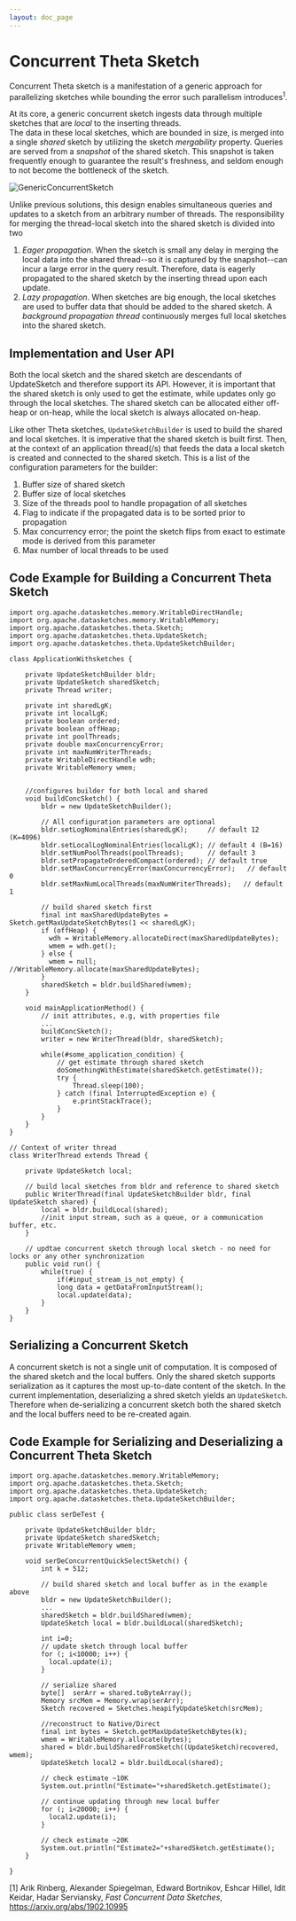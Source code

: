 ```yaml
---
layout: doc_page
---
```


# Concurrent Theta Sketch

Concurrent Theta sketch is a manifestation of a generic approach for parallelizing sketches while bounding the error such parallelism introduces<sup>1</sup>.

At its core, a generic concurrent sketch ingests data through multiple sketches that are _local_ to the inserting threads.  
The data in these local sketches, which are bounded in size, is merged into a single _shared_ sketch by utilizing the sketch _mergability_ property. 
Queries are served from a _snapshot_ of the shared sketch.
This snapshot is taken frequently enough to guarantee the result's freshness, and seldom enough to not become the bottleneck of the sketch.

<img class="doc-img-full" src="{{site.docs_img_dir}}/theta/GenericConcurrentSketch.png" alt="GenericConcurrentSketch" />

Unlike previous solutions, this design enables simultaneous queries and updates to a sketch from an arbitrary number of threads. 
The responsibility for merging the thread-local sketch into the shared sketch is divided into two

1. *Eager propagation*. When the sketch is small any delay in merging the local data into the shared thread--so it is captured by the snapshot--can incur a large error in the query result.
Therefore, data is eagerly propagated to the shared sketch by the inserting thread upon each update. 
2. *Lazy propagation*. When sketches are big enough, the local sketches are used to buffer data that should be added to the shared sketch. 
A _background propagation thread_ continuously merges full local sketches into the shared sketch.

## Implementation and User API

Both the local sketch and the shared sketch are descendants of UpdateSketch and therefore support its API.
However, it is important that the shared sketch is only used to get the estimate, while updates only go through the local sketches.
The shared sketch can be allocated either off-heap or on-heap, while the local sketch is always allocated on-heap.

Like other Theta sketches, `UpdateSketchBuilder` is used to build the shared and local sketches. 
It is imperative that the shared sketch is built first. 
Then, at the context of an application thread(/s) that feeds the data a local sketch is created and connected to the shared sketch.
This is a list of the configuration parameters for the builder:
1. Buffer size of shared sketch
2. Buffer size of local sketches
3. Size of the threads pool to handle propagation of all sketches
4. Flag to indicate if the propagated data is to be sorted prior to propagation
5. Max concurrency error; the point the sketch flips from exact to estimate mode is derived from this parameter
6. Max number of local threads to be used

## Code Example for Building a Concurrent Theta Sketch

    import org.apache.datasketches.memory.WritableDirectHandle;
    import org.apache.datasketches.memory.WritableMemory;
    import org.apache.datasketches.theta.Sketch;
    import org.apache.datasketches.theta.UpdateSketch;
    import org.apache.datasketches.theta.UpdateSketchBuilder;

    class ApplicationWithsketches {
    
        private UpdateSketchBuilder bldr;
        private UpdateSketch sharedSketch;
        private Thread writer;

        private int sharedLgK;
        private int localLgK;
        private boolean ordered;
        private boolean offHeap;
        private int poolThreads;
        private double maxConcurrencyError;
        private int maxNumWriterThreads;
        private WritableDirectHandle wdh;
        private WritableMemory wmem;

    
        //configures builder for both local and shared
        void buildConcSketch() {
            bldr = new UpdateSketchBuilder();

            // All configuration parameters are optional
            bldr.setLogNominalEntries(sharedLgK);     // default 12 (K=4096)
            bldr.setLocalLogNominalEntries(localLgK); // default 4 (B=16)
            bldr.setNumPoolThreads(poolThreads);      // default 3
            bldr.setPropagateOrderedCompact(ordered); // default true
            bldr.setMaxConcurrencyError(maxConcurrencyError);   // default 0
            bldr.setMaxNumLocalThreads(maxNumWriterThreads);   // default 1
            
            // build shared sketch first
            final int maxSharedUpdateBytes = Sketch.getMaxUpdateSketchBytes(1 << sharedLgK);    
            if (offHeap) {
              wdh = WritableMemory.allocateDirect(maxSharedUpdateBytes);
              wmem = wdh.get();
            } else {
              wmem = null; //WritableMemory.allocate(maxSharedUpdateBytes);
            }
            sharedSketch = bldr.buildShared(wmem);
        }
        
        void mainApplicationMethod() {
            // init attributes, e.g, with properties file
            ...
            buildConcSketch();
            writer = new WriterThread(bldr, sharedSketch);
            
            while(#some_application_condition) {
                // get estimate through shared sketch
                doSomethingWithEstimate(sharedSketch.getEstimate());
                try {
                    Thread.sleep(100);
                } catch (final InterruptedException e) {
                    e.printStackTrace();
                }
            }
        }
    }
        
    // Context of writer thread 
    class WriterThread extends Thread {
    
        private UpdateSketch local;
    
        // build local sketches from bldr and reference to shared sketch
        public WriterThread(final UpdateSketchBuilder bldr, final UpdateSketch shared) {
            local = bldr.buildLocal(shared);
            //init input stream, such as a queue, or a communication buffer, etc.
        }
        
        // updtae concurrent sketch through local sketch - no need for locks or any other synchronization
        public void run() {
            while(true) {
                if(#input_stream_is_not_empty) {
                long data = getDataFromInputStream();
                local.update(data);
            }
        }
    }
        

## Serializing a Concurrent Sketch
A concurrent sketch is not a single unit of computation. It is composed of the shared sketch and the local buffers. 
Only the shared sketch supports serialization as it captures the most up-to-date content of the sketch.
In the current implementation, deserializing a shred sketch yields an `UpdateSketch`.
Therefore when de-serializing a concurrent sketch both the shared sketch and the local buffers need to be re-created again. 

## Code Example for Serializing and Deserializing a Concurrent Theta Sketch

    import org.apache.datasketches.memory.WritableMemory;
    import org.apache.datasketches.theta.Sketch;
    import org.apache.datasketches.theta.UpdateSketch;
    import org.apache.datasketches.theta.UpdateSketchBuilder;

    public class serDeTest {
        
        private UpdateSketchBuilder bldr;
        private UpdateSketch sharedSketch;
        private WritableMemory wmem;
        
        void serDeConcurrentQuickSelectSketch() {
            int k = 512;
            
            // build shared sketch and local buffer as in the example above
            bldr = new UpdateSketchBuilder();
            ...
            sharedSketch = bldr.buildShared(wmem);
            UpdateSketch local = bldr.buildLocal(sharedSketch);
            
            int i=0;
            // update sketch through local buffer
            for (; i<10000; i++) {
              local.update(i);
            }
            
            // serialize shared
            byte[]  serArr = shared.toByteArray();
            Memory srcMem = Memory.wrap(serArr);
            Sketch recovered = Sketches.heapifyUpdateSketch(srcMem);

            //reconstruct to Native/Direct
            final int bytes = Sketch.getMaxUpdateSketchBytes(k);
            wmem = WritableMemory.allocate(bytes);
            shared = bldr.buildSharedFromSketch((UpdateSketch)recovered, wmem);
            UpdateSketch local2 = bldr.buildLocal(shared);
            
            // check estimate ~10K
            System.out.println("Estimate="+sharedSketch.getEstimate();
            
            // continue updating through new local buffer
            for (; i<20000; i++) {
              local2.update(i);
            }            

            // check estimate ~20K
            System.out.println("Estimate2="+sharedSketch.getEstimate();
        }
    
    }
    
    
    
[1] Arik Rinberg, Alexander Spiegelman, Edward Bortnikov, Eshcar Hillel, Idit Keidar, Hadar Serviansky, *Fast Concurrent Data Sketches*, https://arxiv.org/abs/1902.10995
